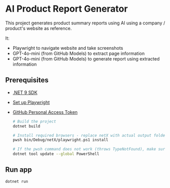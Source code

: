 # AI Product Report Generator

This project generates product summary reports using AI using a company / product's website as reference.

It:

- Playwright to navigate website and take screenshots
- GPT-4o-mini (from GitHub Models) to extract page information
- GPT-4o-mini (from GitHub Models) to generate report using extracted information

## Prerequisites

- [.NET 9 SDK](https://dotnet.microsoft.com/download)
- [Set up Playwright](https://playwright.dev/dotnet/docs/intro)
- [GitHub Personal Access Token](https://docs.github.com/en/authentication/keeping-your-account-and-data-secure/managing-your-personal-access-tokens)

    ```bash
    # Build the project
    dotnet build

    # Install required browsers - replace netX with actual output folder name, e.g. net8.0.
    pwsh bin/Debug/netX/playwright.ps1 install

    # If the pwsh command does not work (throws TypeNotFound), make sure to use an up-to-date version of PowerShell.
    dotnet tool update --global PowerShell
    ```

## Run app

```bash
dotnet run
```
